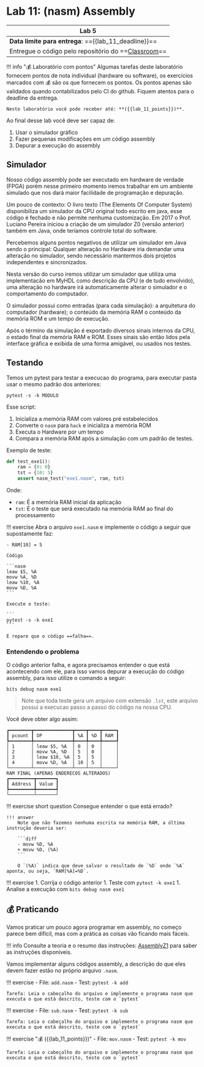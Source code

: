 # Lab 11: (nasm) Assembly 

| Lab 5                                                                       |
|-----------------------------------------------------------------------------|
| **Data limite para entrega**: =={{lab_11_deadline}}==                       |
| Entregue o código pelo repositório do ==[Classroom]({{lab_11_classroom}})== |


!!! info "💰 Laboratório com pontos"
    Algumas tarefas deste laboratório fornecem pontos de nota individual (hardware ou software), os exercícios marcados com 💰 são os que fornecem os pontos. Os pontos apenas são validados quando contabilizados pelo CI do github. Fiquem atentos para o deadline da entrega.
    
    Neste laboratório você pode receber até: **({{lab_11_points}})**.

Ao final desse lab você deve ser capaz de:

1. Usar o simulador gráfico 
1. Fazer pequenas modificações em um código assembly
1. Depurar a execução do assembly
    
## Simulador

Nosso código assembly pode ser executado em hardware de verdade (FPGA) porém nesse primeiro momento iremos trabalhar em um ambiente simulado que nos dará maior facilidade de programação e depuração.

Um pouco de contexto: O livro texto (The Elements Of Computer System) disponibiliza um simulador da CPU original todo escrito em java, esse código é fechado e não permite nenhuma customização. Em 2017 o Prof. Luciano Pereira iniciou a criação de um simulador Z0 (versão anterior) também em Java, onde teríamos controle total do software.

Percebemos alguns pontos negativos de utilizar um simulador em Java sendo o principal: Qualquer alteração no Hardware iria demandar uma alteração no simulador, sendo necessário mantermos dois projetos independentes e sincronizados.

Nesta versão do curso iremos utilizar um simulador que utiliza uma implementacão em MyHDL como descrição da CPU (e de tudo envolvido), uma alteração no hardware irá automaticamente alterar o simulador e o comportamento do computador.

O simulador possui como entradas (para cada simulação): a arquitetura do computador (hardware); o conteúdo da memória RAM o conteúdo da memória ROM e um tempo de execução.

Após o término da simulação é exportado diversos sinais internos da CPU, o estado final da memória RAM e ROM. Esses sinais são então lidos pela interface gráfica e exibida de uma forma amigável, ou usados nos testes.

## Testando

Temos um pytest para testar a execucao do programa, para executar pasta usar o mesmo padrão dos anteriores: 

```
pytest -s -k MODULO
```

Esse script:

1. Inicializa a memória RAM com valores pré estabelecidos 
1. Converte o `nasm` para `hack` e inicializa a memória ROM
1. Executa o Hardware por um tempo
1. Compara a memória RAM após a simulação com um padrão de testes.

Exemplo de teste:

```py
def test_exe1():
    ram = {0: 0}
    tst = {10: 5}
    assert nasm_test("exe1.nasm", ram, tst)
```

Onde:

- `ram`: É a memória RAM inicial da aplicação
- `tst`: É o teste que será executado na memória RAM ao final do processamento

!!! exercise
    Abra o arquivo `exe1.nasm` e implemente o código a seguir que supostamente faz:
    
    - RAM[10] = 5
    
    Código
    
    ```nasm
    leaw $5, %A
    movw %A, %D
    leaw %10, %A
    movw %D, %A
    ```
    
    Execute o teste: 
    
    ```
    pytest -s -k exe1
    ```
    
    E repare que o código ==falha==.
    
### Entendendo o problema

O código anterior falha, e agora precisamos entender o que está acontecendo com ele, para isso vamos depurar a execução do código assembly, para isso utilize o comando a seguir:

```
bits debug nasm exe1
```
    
> Note que toda teste gera um arquivo com extensão `.lst`, este arquivo possui a execucao passo a passo do código na nossa CPU.

Você deve obter algo assim:

```
┏━━━━━━━━┳━━━━━━━━━━━━━━┳━━━━┳━━━━┳━━━━━┓
┃ pcount ┃ OP           ┃ %A ┃ %D ┃ RAM ┃
┡━━━━━━━━╇━━━━━━━━━━━━━━╇━━━━╇━━━━╇━━━━━┩
│ 1      │ leaw $5, %A  │ 0  │ 0  │     │
│ 2      │ movw %A, %D  │ 5  │ 0  │     │
│ 3      │ leaw $10, %A │ 5  │ 5  │     │
│ 4      │ movw %D, %A  │ 10 │ 5  │     │
└────────┴──────────────┴────┴────┴─────┘
RAM FINAL (APENAS ENDERECOS ALTERADOS)
┏━━━━━━━━━┳━━━━━━━┓
┃ Address ┃ Value ┃
┡━━━━━━━━━╇━━━━━━━┩
└─────────┴───────┘
```

!!! exercise short question
    Consegue entender o que está errado?
    
    !!! answer
        Note que não fazemos nenhuma escrita na memória RAM, a última instrução deveria ser: 
        
        ```diff
        - movw %D, %A
        + movw %D, (%A)
        ```
        
        O `(%A)` indica que deve salvar o resultado de `%D` onde `%A` aponta, ou seja, `RAM[%A]=%D`. 

!!! exercise
    1. Corrija o código anterior
    1. Teste com `pytest -k exe1`
    1. Analise a execução com `bits debug nasm exe1`

## 💰  Praticando

Vamos praticar um pouco agora programar em assembly, no começo parece bem difícil, mas com a prática as coisas vão ficando mais fáceis.

!!! info
    Consulte a teoria e o resumo das instruções: [AssemblyZ1](https://insper.github.io/bits-e-proc/commum-content/z01/z01-Resumo-Assembly/) para saber as instruções disponíveis.


Vamos implementar alguns códigos assembly, a descrição do que eles devem fazer estão no próprio arquivo `.nasm`.

!!! exercise
    - File: `add.nasm`
    - Test: `pytest -k add`
    
    Tarefa: Leia o cabeçalho do arquivo e implemente o programa nasm que executa o que está descrito, teste com o `pytest`

!!! exercise
    - File: `sub.nasm`
    - Test: `pytest -k sub`
    
    Tarefa: Leia o cabeçalho do arquivo e implemente o programa nasm que executa o que está descrito, teste com o `pytest`

!!! exercise "💰 ({{lab_11_points}})"
    - File: `mov.nasm`
    - Test: `pytest -k mov`
    
    Tarefa: Leia o cabeçalho do arquivo e implemente o programa nasm que executa o que está descrito, teste com o `pytest`
